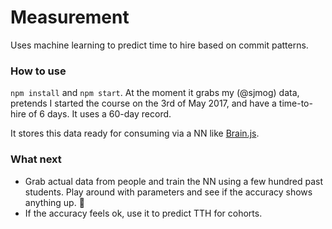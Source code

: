 # Measurement

Uses machine learning to predict time to hire based on commit patterns.

### How to use

`npm install` and `npm start`. At the moment it grabs my (@sjmog) data, pretends I started the course on the 3rd of May 2017, and have a time-to-hire of 6 days. It uses a 60-day record.

It stores this data ready for consuming via a NN like [Brain.js](https://github.com/BrainJS/brain.js).

### What next

- Grab actual data from people and train the NN using a few hundred past students. Play around with parameters and see if the accuracy shows anything up. :construction:
- If the accuracy feels ok, use it to predict TTH for cohorts.